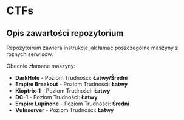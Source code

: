 # **CTFs**

## Opis zawartości repozytorium

Repozytoirum zawiera instrukcje jak łamać poszczególne maszyny z różnych serwisów.

Obecnie złamane maszyny:
* **DarkHole** - Poziom Trudności: **Łatwy/Średni**
* **Empire Breakout** - Poziom Trudności: **Łatwy**
* **Kioptrix-1** - Poziom Trudności: **Łatwy**
* **DC-1** - Poziom Trudności: **Łatwy**
* **Empire Lupinone** - Poziom Trudności: **Średni**
* **Vulnserver** - Poziom Trudności: **Łatwy**
